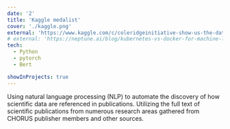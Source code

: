 ```yaml
---
date: '2'
title: 'Kaggle medalist'
cover: './kaggle.png'
external: 'https://www.kaggle.com/c/coleridgeinitiative-show-us-the-data'
# external: 'https://neptune.ai/blog/kubernetes-vs-docker-for-machine-learning-engineer'
tech:
  - Python
  - pytorch
  - Bert

showInProjects: true
---
```


Using natural language processing (NLP) to automate the discovery of how scientific data are referenced in publications. Utilizing the full text of scientific publications from numerous research areas gathered from CHORUS publisher members and other sources.
